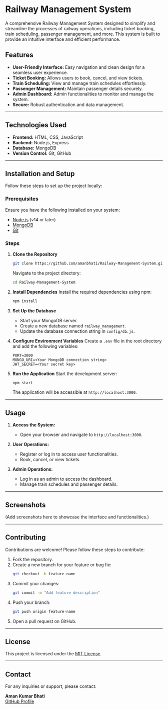 # Railway Management System

A comprehensive Railway Management System designed to simplify and streamline the processes of railway operations, including ticket booking, train scheduling, passenger management, and more. This system is built to provide an intuitive interface and efficient performance.

## Features

- **User-Friendly Interface:** Easy navigation and clean design for a seamless user experience.
- **Ticket Booking:** Allows users to book, cancel, and view tickets.
- **Train Scheduling:** View and manage train schedules effortlessly.
- **Passenger Management:** Maintain passenger details securely.
- **Admin Dashboard:** Admin functionalities to monitor and manage the system.
- **Secure:** Robust authentication and data management.

---

## Technologies Used

- **Frontend:** HTML, CSS, JavaScript
- **Backend:** Node.js, Express
- **Database:** MongoDB
- **Version Control:** Git, GitHub

---

## Installation and Setup

Follow these steps to set up the project locally:

### Prerequisites
Ensure you have the following installed on your system:
- [Node.js](https://nodejs.org/) (v14 or later)
- [MongoDB](https://www.mongodb.com/)
- [Git](https://git-scm.com/)

### Steps

1. **Clone the Repository**
   ```bash
   git clone https://github.com/amanbhati/Railway-Management-System.git
   ```
   Navigate to the project directory:
   ```bash
   cd Railway-Management-System
   ```

2. **Install Dependencies**
   Install the required dependencies using npm:
   ```bash
   npm install
   ```

3. **Set Up the Database**
   - Start your MongoDB server.
   - Create a new database named `railway_management`.
   - Update the database connection string in `config/db.js`.

4. **Configure Environment Variables**
   Create a `.env` file in the root directory and add the following variables:
   ```env
   PORT=3000
   MONGO_URI=<Your MongoDB connection string>
   JWT_SECRET=<Your secret key>
   ```

5. **Run the Application**
   Start the development server:
   ```bash
   npm start
   ```
   The application will be accessible at `http://localhost:3000`.

---

## Usage

1. **Access the System:**
   - Open your browser and navigate to `http://localhost:3000`.

2. **User Operations:**
   - Register or log in to access user functionalities.
   - Book, cancel, or view tickets.

3. **Admin Operations:**
   - Log in as an admin to access the dashboard.
   - Manage train schedules and passenger details.

---

## Screenshots

(Add screenshots here to showcase the interface and functionalities.)

---

## Contributing

Contributions are welcome! Please follow these steps to contribute:

1. Fork the repository.
2. Create a new branch for your feature or bug fix:
   ```bash
   git checkout -b feature-name
   ```
3. Commit your changes:
   ```bash
   git commit -m "Add feature description"
   ```
4. Push your branch:
   ```bash
   git push origin feature-name
   ```
5. Open a pull request on GitHub.

---

## License

This project is licensed under the [MIT License](LICENSE).

---

## Contact

For any inquiries or support, please contact:

**Aman Kumar Bhati**  
[GitHub Profile](https://github.com/amanbhati)  


